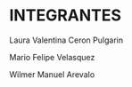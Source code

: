 # INTEGRANTES
<!-- TODO agregar integrantes del grupo -->
Laura Valentina Ceron Pulgarin


Mario Felipe Velasquez


Wilmer Manuel Arevalo
